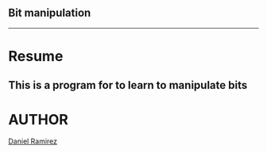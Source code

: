 ## Bit manipulation
----------------------
# Resume
This is a program for to learn to manipulate bits
----------------------
# AUTHOR
[Daniel Ramirez](https://www.twitter.com/gomba662)